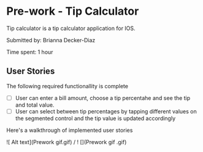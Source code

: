 # Pre-work - Tip Calculator

Tip calculator is a tip calculator application for IOS.

Submitted by: Brianna Decker-Diaz

Time spent: 1 hour

## User Stories

The following required functionallity is complete

 * [ ] User can enter a bill amount, choose a tip percentahe and see the tip and total value.
 * [ ] User can select between tip percentages by tapping different values on the segmented control and the tip value is updated accordingly

Here's a walkthrough of implemented user stories

![ Alt text](Prework gif.gif) / ! [](Prework gif .gif)
